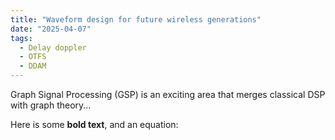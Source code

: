 ```yaml
---
title: "Waveform design for future wireless generations"
date: "2025-04-07"
tags:
  - Delay doppler
  - OTFS
  - DDAM
---
```


Graph Signal Processing (GSP) is an exciting area that merges classical DSP with graph theory...

Here is some **bold text**, and an equation:
